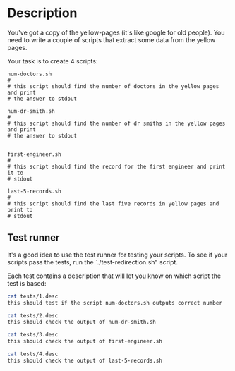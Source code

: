 # Description

You've got a copy of the yellow-pages (it's like google for old people).
You need to write a couple of scripts that extract some data from the yellow
pages.

Your task is to create 4 scripts:

```
num-doctors.sh
#
# this script should find the number of doctors in the yellow pages and print
# the answer to stdout

num-dr-smith.sh
#
# this script should find the number of dr smiths in the yellow pages and print
# the answer to stdout


first-engineer.sh
#
# this script should find the record for the first engineer and print it to
# stdout

last-5-records.sh
#
# this script should find the last five records in yellow pages and print to
# stdout
```

## Test runner

It's a good idea to use the test runner for testing your scripts.
To see if your scripts pass the tests, run the `./test-redirection.sh" script.

Each test contains a description that will let you know on which script the test
is based:

```bash
cat tests/1.desc
this should test if the script num-doctors.sh outputs correct number

cat tests/2.desc
this should check the output of num-dr-smith.sh

cat tests/3.desc
this should check the output of first-engineer.sh

cat tests/4.desc
this should check the output of last-5-records.sh
```

